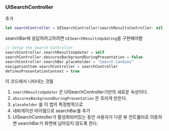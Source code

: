### UISearchController

추가

```swift
let searchController = UISearchController(searchResultsController: nil)
```

searchBar에 응답하려고하려면 <code>UISearchResultsUpdating</code>을 구현해야함

```swift
// Setup the Search Controller
searchController.searchResultsUpdater = self
searchController.obscuresBackgroundDuringPresentation = false
searchController.searchBar.placeholder = "Search Candies"
navigationItem.searchController = searchController
definesPresentationContext = true
```

이 코드에서 나타내는 것들

1. <code>searchResultsUpdater</code> 은 UISearchController기반의 새로운 속성이다.
2. <code>obscuresBackgroundDuringPresentation</code> 은 흐리게 만든다.
3. <code>placeholder</code> 를 이 앱의 특정항목으로
4. 네비게이션 아이템으로 searchBar를 추가
5. UISearchController가 활성화되어있는 동안 사용자가 다른 뷰 컨트롤러로 이동하면 searchBar가 화면에 남아있지 않도록 한다.



